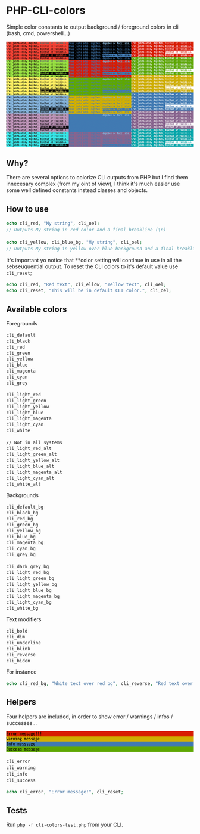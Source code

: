 # PHP-CLI-colors
Simple color constants to output background / foreground colors in cli (bash, cmd, powershell...)

![screenshot](screenshot.png)

## Why?

There are several options to colorize CLI outputs from PHP but I find them innecesary complex (from my oint of view), I think it's much easier use some well defined constants instead classes and objects.

## How to use

```php
echo cli_red, "My string", cli_oel;
// Outputs My string in red color and a final breakline (\n)

echo cli_yellow, cli_blue_bg, "My string", cli_oel;
// Outputs My string in yellow over blue background and a final breakline (\n)
```

It's important yo notice that **color setting will continue in use in all the sebseuquential output. To reset the CLI colors to it's default value use `cli_reset`;

```php
echo cli_red, "Red text", cli_ellow, "Yellow text", cli_oel;
echo cli_reset, "This will be in default CLI color.", cli_oel;
```

## Available colors

Foregrounds
```
cli_default
cli_black
cli_red
cli_green
cli_yellow
cli_blue
cli_magenta
cli_cyan
cli_grey

cli_light_red
cli_light_green
cli_light_yellow
cli_light_blue
cli_light_magenta
cli_light_cyan
cli_white

// Not in all systems
cli_light_red_alt
cli_light_green_alt
cli_light_yellow_alt
cli_light_blue_alt
cli_light_magenta_alt
cli_light_cyan_alt
cli_white_alt
```

Backgrounds
```
cli_default_bg
cli_black_bg
cli_red_bg
cli_green_bg
cli_yellow_bg
cli_blue_bg
cli_magenta_bg
cli_cyan_bg
cli_grey_bg

cli_dark_grey_bg
cli_light_red_bg
cli_light_green_bg
cli_light_yellow_bg
cli_light_blue_bg
cli_light_magenta_bg
cli_light_cyan_bg
cli_white_bg
```

Text modifiers
````
cli_bold
cli_dim
cli_underline
cli_blink
cli_reverse
cli_hiden
````

For instance
```php
echo cli_red_bg, "White text over red bg", cli_reverse, "Red text over white bg", cli_reset, cli_oel;
```

## Helpers

Four helpers are included, in order to show error / warnings / infos / successes...

![screenshot](helpers.png)

```php
cli_error
cli_warning
cli_info
cli_success
```

```php
echo cli_error, "Error message!", cli_reset;
```

## Tests

Run `php -f cli-colors-test.php` from your CLI.